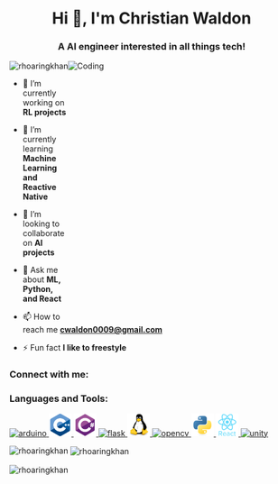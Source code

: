 <h1 align="center">Hi 👋, I'm Christian Waldon</h1>
<h3 align="center">A AI engineer interested in all things tech!</h3>
<img align="right" alt="Coding" width="400" src="https://giphy.com/embed/BcecfiGFLByCs" width="480" height="462">

<p align="left"> <img src="https://komarev.com/ghpvc/?username=rhoaringkhan&label=Profile%20views&color=0e75b6&style=flat" alt="rhoaringkhan" /> </p>

- 🔭 I’m currently working on **RL projects**

- 🌱 I’m currently learning **Machine Learning and Reactive Native**

- 👯 I’m looking to collaborate on **AI projects**

- 💬 Ask me about **ML, Python, and React**

- 📫 How to reach me **cwaldon0009@gmail.com**

- ⚡ Fun fact **I like to freestyle**

<h3 align="left">Connect with me:</h3>
<p align="left">
</p>

<h3 align="left">Languages and Tools:</h3>
<p align="left"> <a href="https://www.arduino.cc/" target="_blank" rel="noreferrer"> <img src="https://cdn.worldvectorlogo.com/logos/arduino-1.svg" alt="arduino" width="40" height="40"/> </a> <a href="https://www.w3schools.com/cpp/" target="_blank" rel="noreferrer"> <img src="https://raw.githubusercontent.com/devicons/devicon/master/icons/cplusplus/cplusplus-original.svg" alt="cplusplus" width="40" height="40"/> </a> <a href="https://www.w3schools.com/cs/" target="_blank" rel="noreferrer"> <img src="https://raw.githubusercontent.com/devicons/devicon/master/icons/csharp/csharp-original.svg" alt="csharp" width="40" height="40"/> </a> <a href="https://flask.palletsprojects.com/" target="_blank" rel="noreferrer"> <img src="https://www.vectorlogo.zone/logos/pocoo_flask/pocoo_flask-icon.svg" alt="flask" width="40" height="40"/> </a> <a href="https://www.linux.org/" target="_blank" rel="noreferrer"> <img src="https://raw.githubusercontent.com/devicons/devicon/master/icons/linux/linux-original.svg" alt="linux" width="40" height="40"/> </a> <a href="https://opencv.org/" target="_blank" rel="noreferrer"> <img src="https://www.vectorlogo.zone/logos/opencv/opencv-icon.svg" alt="opencv" width="40" height="40"/> </a> <a href="https://www.python.org" target="_blank" rel="noreferrer"> <img src="https://raw.githubusercontent.com/devicons/devicon/master/icons/python/python-original.svg" alt="python" width="40" height="40"/> </a> <a href="https://reactjs.org/" target="_blank" rel="noreferrer"> <img src="https://raw.githubusercontent.com/devicons/devicon/master/icons/react/react-original-wordmark.svg" alt="react" width="40" height="40"/> </a> <a href="https://unity.com/" target="_blank" rel="noreferrer"> <img src="https://www.vectorlogo.zone/logos/unity3d/unity3d-icon.svg" alt="unity" width="40" height="40"/> </a> </p>

<p><img align="left" src="https://github-readme-stats.vercel.app/api/top-langs?username=rhoaringkhan&show_icons=true&locale=en&layout=compact" alt="rhoaringkhan" /></p>

<p>&nbsp;<img align="center" src="https://github-readme-stats.vercel.app/api?username=rhoaringkhan&show_icons=true&locale=en" alt="rhoaringkhan" /></p>

<p><img align="center" src="https://github-readme-streak-stats.herokuapp.com/?user=rhoaringkhan&" alt="rhoaringkhan" /></p>

